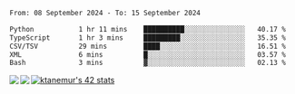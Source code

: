 <!--START_SECTION:waka-->

```txt
From: 08 September 2024 - To: 15 September 2024

Python           1 hr 11 mins    ██████████░░░░░░░░░░░░░░░   40.17 %
TypeScript       1 hr 3 mins     █████████░░░░░░░░░░░░░░░░   35.35 %
CSV/TSV          29 mins         ████░░░░░░░░░░░░░░░░░░░░░   16.51 %
XML              6 mins          █░░░░░░░░░░░░░░░░░░░░░░░░   03.57 %
Bash             3 mins          ▓░░░░░░░░░░░░░░░░░░░░░░░░   02.13 %
```

<!--END_SECTION:waka-->
<a href="https://github.com/anuraghazra/github-readme-stats">
  <img align="left" src="https://github-readme-stats.vercel.app/api?username=Tanesan&count_private=true&show_icons=true" />
<img align="left" src="https://github-readme-stats.vercel.app/api/top-langs/?username=Tanesan" />
</a>

[![ktanemur's 42 stats](https://badge42.vercel.app/api/v2/cl1wslf6s002109l771rng2w8/stats?cursusId=21&coalitionId=62)](https://github.com/JaeSeoKim/badge42)
